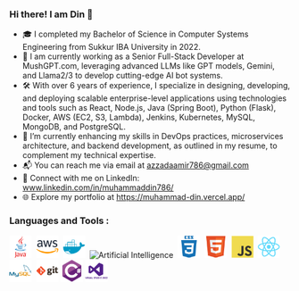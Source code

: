 ### Hi there! I am Din 👋

- 🎓 I completed my Bachelor of Science in Computer Systems Engineering from Sukkur IBA University in 2022.
- 💼 I am currently working as a Senior Full-Stack Developer at MushGPT.com, leveraging advanced LLMs like GPT models, Gemini, and Llama2/3 to develop cutting-edge AI bot systems.
- 🛠️ With over 6 years of experience, I specialize in designing, developing, and deploying scalable enterprise-level applications using technologies and tools such as React, Node.js, Java (Spring Boot), Python (Flask), Docker, AWS (EC2, S3, Lambda), Jenkins, Kubernetes, MySQL, MongoDB, and PostgreSQL.
- 🌱 I’m currently enhancing my skills in DevOps practices, microservices architecture, and backend development, as outlined in my resume, to complement my technical expertise.
- 📬 You can reach me via email at azzadaamir786@gmail.com
- 🔗 Connect with me on LinkedIn: www.linkedin.com/in/muhammaddin786/
- 🌐 Explore my portfolio at https://muhammad-din.vercel.app/

### Languages and Tools :
<div>
  <img src="https://github.com/devicons/devicon/blob/master/icons/java/java-original-wordmark.svg" title="Java" alt="Java" width="40" height="40"/>&nbsp;
  <img src="https://github.com/devicons/devicon/blob/master/icons/amazonwebservices/amazonwebservices-original-wordmark.svg" title="AWS" alt="AWS" width="40" height="40"/>&nbsp;
  <img src="https://github.com/devicons/devicon/blob/master/icons/docker/docker-plain.svg" title="AWS" alt="AWS" width="40" height="40"/>&nbsp;
  <img src="https://skillicons.dev/icons?i=ai" title="Artificial Intelligence" alt="Artificial Intelligence" width="40" height="40"/>&nbsp;
  <img src="https://github.com/devicons/devicon/blob/master/icons/css3/css3-plain-wordmark.svg"  title="CSS3" alt="CSS" width="40" height="40"/>&nbsp;
  <img src="https://github.com/devicons/devicon/blob/master/icons/html5/html5-original.svg" title="HTML5" alt="HTML" width="40" height="40"/>&nbsp;
  <img src="https://github.com/devicons/devicon/blob/master/icons/javascript/javascript-original.svg" title="JavaScript" alt="JavaScript" width="40" height="40"/>&nbsp;
   <img src="https://github.com/devicons/devicon/blob/master/icons/react/react-original.svg" title="HTML5" alt="HTML" width="40" height="40"/>&nbsp;
  <img src="https://github.com/devicons/devicon/blob/master/icons/mysql/mysql-original-wordmark.svg" title="MySQL"  alt="MySQL" width="40" height="40"/>&nbsp;
  <img src="https://github.com/devicons/devicon/blob/master/icons/git/git-original-wordmark.svg" title="Git" **alt="Git" width="40" height="40"/> 
  <img src="https://github.com/devicons/devicon/blob/master/icons/csharp/csharp-original.svg" title="csharp" **alt="csharp" width="40" height="40"/>  
  <img src="https://github.com/devicons/devicon/blob/master/icons/visualstudio/visualstudio-plain-wordmark.svg" title="visualstudio" **alt="VisualStudio" width="40" height="40"/>
  
</div>
  

  

